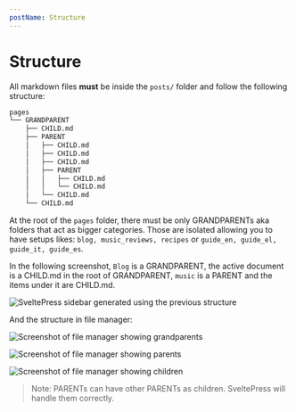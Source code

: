 ```yaml
---
postName: Structure
---
```


# Structure

All markdown files **must** be inside the `posts/` folder and follow the following structure:

```bash
pages
└── GRANDPARENT
    ├── CHILD.md
    ├── PARENT
    │   ├── CHILD.md
    │   ├── CHILD.md
    │   ├── CHILD.md
    │   ├── PARENT
    │   │   ├── CHILD.md
    │   │   └── CHILD.md
    │   └── CHILD.md
    └── CHILD.md
```

At the root of the `pages` folder, there must be only GRANDPARENTs aka folders that act as bigger categories. Those are isolated allowing you to have setups likes: `blog, music_reviews, recipes` or `guide_en, guide_el, guide_it, guide_es`.

In the following screenshot, `Blog` is a GRANDPARENT, the active document is a CHILD.md in the root of GRANDPARENT, `music` is a PARENT and the items under it are CHILD.md.

![SveltePress sidebar generated using the previous structure](https://i.imgur.com/Eiy8q4i.png)

And the structure in file manager:

![Screenshot of file manager showing grandparents](https://i.imgur.com/82XGnF8.png)

![Screenshot of file manager showing parents](https://i.imgur.com/vSeThhH.png)

![Screenshot of file manager showing children](https://i.imgur.com/wIpnwGk.png)

> Note: PARENTs can have other PARENTs as children. SveltePress will handle them correctly.
